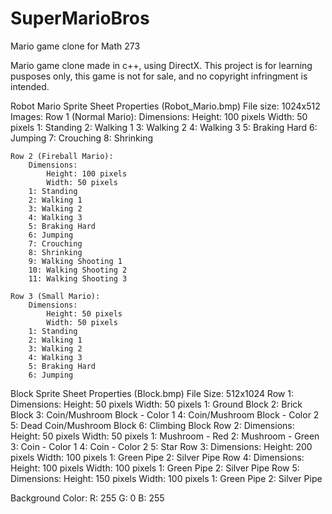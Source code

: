 SuperMarioBros
==============

Mario game clone for Math 273

Mario game clone made in c++, using DirectX. This project is for learning pusposes only,
this game is not for sale, and no copyright infringment is intended.



Robot Mario Sprite Sheet Properties (Robot_Mario.bmp)
File size:
	1024x512
Images:
	Row 1 (Normal Mario):
		Dimensions: 
			Height: 100 pixels
			Width: 50 pixels
		1: Standing
		2: Walking 1
		3: Walking 2
		4: Walking 3
		5: Braking Hard
		6: Jumping
		7: Crouching
		8: Shrinking
	
	Row 2 (Fireball Mario):
		Dimensions:
			Height: 100 pixels
			Width: 50 pixels
		1: Standing
		2: Walking 1
		3: Walking 2
		4: Walking 3
		5: Braking Hard
		6: Jumping
		7: Crouching
		8: Shrinking
		9: Walking Shooting 1
		10: Walking Shooting 2
		11: Walking Shooting 3
	
	Row 3 (Small Mario):
		Dimensions:
			Height: 50 pixels
			Width: 50 pixels
		1: Standing
		2: Walking 1
		3: Walking 2
		4: Walking 3
		5: Braking Hard
		6: Jumping
	
	
Block Sprite Sheet Properties (Block.bmp)
File Size:
	512x1024
	Row 1:
		Dimensions:
			Height: 50 pixels
			Width: 50 pixels
		1: Ground Block
		2: Brick Block
		3: Coin/Mushroom Block - Color 1
		4: Coin/Mushroom Block - Color 2
		5: Dead Coin/Mushroom Block
		6: Climbing Block
	Row 2:
		Dimensions:
			Height: 50 pixels
			Width: 50 pixels
		1: Mushroom - Red
		2: Mushroom - Green
		3: Coin - Color 1
		4: Coin - Color 2
		5: Star
	Row 3:
		Dimensions:
			Height: 200 pixels
			Width: 100 pixels
		1: Green Pipe
		2: Silver Pipe
	Row 4:
		Dimensions:
			Height: 100 pixels
			Width: 100 pixels
		1: Green Pipe
		2: Silver Pipe
	Row 5:
		Dimensions:
			Height: 150 pixels
			Width: 100 pixels
		1: Green Pipe
		2: Silver Pipe
			
			
Background Color:
	R: 255
	G: 0
	B: 255